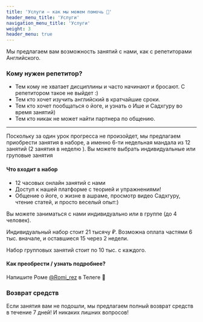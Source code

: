 ```yaml
---
title: 'Услуги – как мы можем помочь 🙏'
header_menu_title: 'Услуги'
navigation_menu_title: 'Услуги'
weight: 3
header_menu: true
---
```

<span id="services"></span>
Мы предлагаем вам возможность занятий с нами, как с репетиторами Английского.

### Кому нужен репетитор?

-   Тем кому не хватает дисциплины и часто начинают и бросают. С репетитором такое не выйдет :)
-   Teм кто хочет изучить английский в кратчайшие сроки.
-   Тем кто хочет пообщаться о йоге, и узнать о Ише и Садхгуру во время занятий)
-   Тем кто никак не может найти партнера по общению.

---

Поскольку за один урок прогресса не произойдет, мы предлагаем приобрести занятия в наборе, а
именно 6-ти недельная мандала из 12 занятий (2 занятия в неделю ). Вы можете выбрать индивидуальные или груповые занятия

#### Что входит в набор

-   12 часовых онлайн занятий с нами
-   Доступ к нашей платформе с теорией и упражнениями!
-   Общение о йоге, о жизне в ашраме, просмотр видео Садхгуру, чтение статей, и просто веселый опыт:)

Вы можете заниматься с нами индивидуально или в группе (до 4 человек).

Индивидуальный набор
стоит 21 тысячу ₽. Возможна оплата частями 6 тыс. вначале, и оставшиеся 15 через 2 недели.

Набор групповых занятий стоит по 10 тыс. с каждого.

#### Как преобрести / узнать подробнее?

Напишите Роме <a href="https://t.me/Romi_rez">@Romi_rez</a> в Телеге 🙏

### Возврат средств

Если занятия вам не подошли, мы предлагаем полный возврат средств в течение 7 дней! И никаких лишних вопросов!
